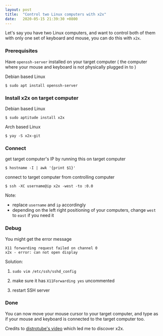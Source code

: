 ```yaml
---
layout: post
title:  "Control two Linux computers with x2x"
date:   2020-05-15 21:39:30 +0800
---
```


<!--Control two Linux computers side-by-side with one set of mouse and keyboard with x2x.-->

Let's say you have two Linux computers, and want to control both of them with only one set of keyboard and mouse, you can do this with `x2x`.

<!--need GIF demo better though, but bit hard to do, 再看吧-->

<!--Basically you install x2x and openssh-server on the computer you want to control with another computer-->

### Prerequisites
Have `openssh-server` installed on your target computer ( the computer where your mouse and keyboard is not physically plugged in to )

Debian based Linux
```
$ sudo apt install openssh-server
```



### Install x2x on target computer

Debian based Linux
```
$ sudo aptitude install x2x
```

Arch based Linux
```
$ yay -S x2x-git
```


### Connect
get target computer's IP by running this on target computer
```
$ hostname -I | awk '{print $1}'
```

connect to target computer from controlling computer
<!--( where your keyboard and mouse is plugged in to )-->
```
$ ssh -XC username@ip x2x -west -to :0.0
```
Note:
- replace `username` and `ip` accordingly
- depending on the left right positioning of your computers, change `west` to `east` if you need it

### Debug

You might get the error message
```
X11 forwarding request failed on channel 0
x2x - error: can not open display
```

Solution:

1. `sudo vim /etc/ssh/sshd_config`

2. make sure it has
`X11Forwarding yes`
uncommented

3. restart SSH server

### Done

You can now move your mouse cursor to your target computer, and type as if your mouse and keyboard is connected to the target computer too.


Credits to [distrotube's video](https://www.youtube.com/watch?v=umC_zUPGrp4) which led me to discover x2x.
